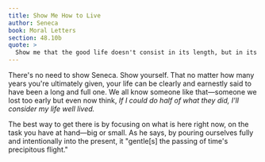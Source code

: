```yaml
---
title: Show Me How to Live
author: Seneca
book: Moral Letters
section: 48.10b
quote: >
  Show me that the good life doesn't consist in its length, but in its use, and that it is possible—no, entirely too common—for a person who has had a long life to have lived too little.
---
```


There's no need to show Seneca. Show yourself. That no matter how many years you're ultimately given, your life can be clearly and earnestly said to have been a long and full one. We all know someone like that—someone we lost too early but even now think, _If I could do half of what they did, I'll consider my life well lived._

The best way to get there is by focusing on what is here right now, on the task you have at hand—big or small. As he says, by pouring ourselves fully and intentionally into the present, it "gentle[s] the passing of time's precipitous flight."
